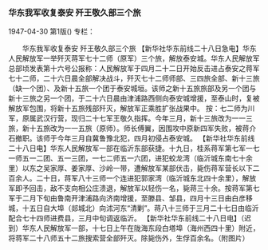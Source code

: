 ### 华东我军收复泰安  歼王敬久部三个旅

1947-04-30
第1版()
专栏：

　　华东我军收复泰安
    歼王敬久部三个旅
    【新华社华东前线二十八日急电】华东人民解放军一举歼灭蒋军七十二师（原军）三个旅，解放泰安城。华东人民解放军总部顷发表第十六号公报称：人民解放军于四月二十二日开始反击进占泰安之蒋军七十二师，二十六日晨全部解决战斗，歼灭七十二师师部、三四旅全部、新十三旅（缺一个团）、及新十五旅一个团于泰安城垣。该师之新十五旅旅部及另一个团与新十三旅之另一个团，于二十六日晨由津浦路西侧向泰安城增援，至泰山时，复被解放军包围，将新十五旅残部歼灭，解放军正乘胜扩张战果中。  按：七二师为川军，原属武汉行营，现归二十七军王敬久指挥。今年三月，新十三旅改为一一三旅，新十五旅改为一一五旅（原师）。师长傅翼，因围攻中原新四军失败，被蒋介石撤职。该师于今年三月自冀鲁豫北犯，四月初侵占泰安城。
    【新华社华东前线二十八日电】华东人民解放军一部在临沂东部获捷。十九日，桂系蒋军第七军一七一师五一二团、五一三团，一七二师五一六团，进犯蛟龙湾（临沂城东南七十余里）以东之吴家厚、姜家厚、沙岭一带，遭解放军某部伏击，毙伤蒋军营长以下二百余人。二十日，蒋军八十三师一个连进犯郭家湾（临沂城东北四十余里），解放军即予回击，敌不支向相公庄溃退，解放军以轻伤一名，毙蒋三十余。按蒋军第七军于二月下旬由鲁南开津浦路向济南增援，至滕县、邹县，四月十三日由白彦移城，十五日自大埠（郯城北）向沭河东“清剿”。蒋八十三师于三月二十七日由临沂配合七十四师进费县，三月中旬调返临沂。
    【新华社华东前线二十八日电】（迟到）华东人民解放军一部，十七日上午在陇海东段白塔埠（海州西四十里）附近，将蒋军二十八师五十二旅搜索营全部歼灭。除毙伤外，生俘百余名。（附图片）
